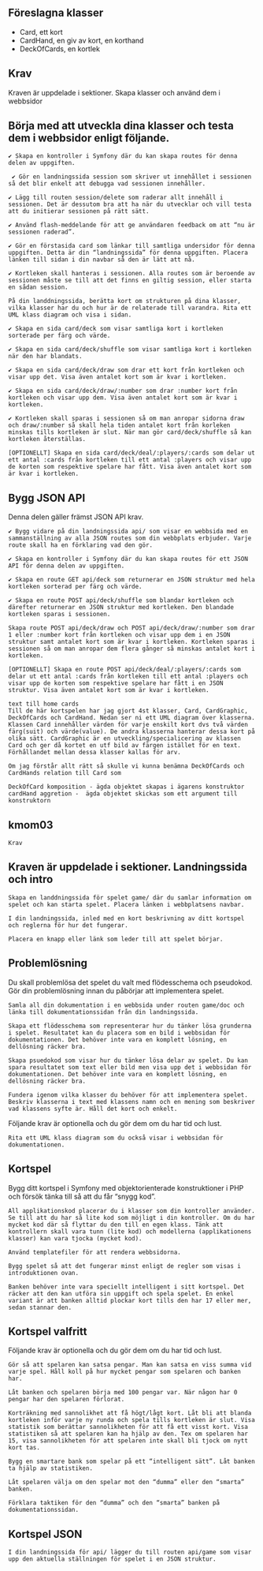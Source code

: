 Föreslagna klasser
-----------------------


- Card, ett kort
- CardHand, en giv av kort, en korthand
- DeckOfCards, en kortlek

Krav
-------------

Kraven är uppdelade i sektioner.
Skapa klasser och använd dem i webbsidor

Börja med att utveckla dina klasser och testa dem i webbsidor enligt följande.
------------------------------------------------------------------------------------

    ✔ Skapa en kontroller i Symfony där du kan skapa routes för denna delen av uppgiften.

     ✔ Gör en landningssida session som skriver ut innehållet i sessionen så det blir enkelt att debugga vad sessionen innehåller.

    ✔ Lägg till routen session/delete som raderar allt innehåll i sessionen. Det är dessutom bra att ha när du utvecklar och vill testa att du initierar sessionen på rätt sätt.

    ✔ Använd flash-meddelande för att ge användaren feedback om att “nu är sessionen raderad”.

    ✔ Gör en förstasida card som länkar till samtliga undersidor för denna uppgiften. Detta är din “landningssida” för denna uppgiften. Placera länken till sidan i din navbar så den är lätt att nå.

    ✔ Kortleken skall hanteras i sessionen. Alla routes som är beroende av sessionen måste se till att det finns en giltig session, eller starta en sådan session.

    På din landdningssida, berätta kort om strukturen på dina klasser, vilka klasser har du och hur är de relaterade till varandra. Rita ett UML klass diagram och visa i sidan.

    ✔ Skapa en sida card/deck som visar samtliga kort i kortleken sorterade per färg och värde.

    ✔ Skapa en sida card/deck/shuffle som visar samtliga kort i kortleken när den har blandats.

    ✔ Skapa en sida card/deck/draw som drar ett kort från kortleken och visar upp det. Visa även antalet kort som är kvar i kortleken.

    ✔ Skapa en sida card/deck/draw/:number som drar :number kort från kortleken och visar upp dem. Visa även antalet kort som är kvar i kortleken.

    ✔ Kortleken skall sparas i sessionen så om man anropar sidorna draw och draw/:number så skall hela tiden antalet kort från korleken minskas tills kortleken är slut. När man gör card/deck/shuffle så kan kortleken återställas.

    [OPTIONELLT] Skapa en sida card/deck/deal/:players/:cards som delar ut ett antal :cards från kortleken till ett antal :players och visar upp de korten som respektive spelare har fått. Visa även antalet kort som är kvar i kortleken.

Bygg JSON API
------------------

Denna delen gäller främst JSON API krav.

    ✔ Bygg vidare på din landningssida api/ som visar en webbsida med en sammanställning av alla JSON routes som din webbplats erbjuder. Varje route skall ha en förklaring vad den gör.

    ✔ Skapa en kontroller i Symfony där du kan skapa routes för ett JSON API för denna delen av uppgiften.

    ✔ Skapa en route GET api/deck som returnerar en JSON struktur med hela kortleken sorterad per färg och värde.

    ✔ Skapa en route POST api/deck/shuffle som blandar kortleken och därefter returnerar en JSON struktur med kortleken. Den blandade kortleken sparas i sessionen.

    Skapa route POST api/deck/draw och POST api/deck/draw/:number som drar 1 eller :number kort från kortleken och visar upp dem i en JSON struktur samt antalet kort som är kvar i kortleken. Kortleken sparas i sessionen så om man anropar dem flera gånger så minskas antalet kort i kortleken.

    [OPTIONELLT] Skapa en route POST api/deck/deal/:players/:cards som delar ut ett antal :cards från kortleken till ett antal :players och visar upp de korten som respektive spelare har fått i en JSON struktur. Visa även antalet kort som är kvar i kortleken.

    text till home cards
    Till de här kortspelen har jag gjort 4st klasser, Card, CardGraphic, DeckOfCards och CardHand. Nedan ser ni ett UML diagram över klasserna. Klassen Card innehåller värden för varje enskilt kort dvs två värden färg(suit) och värde(value). De andra klasserna hanterar dessa kort på olika sätt. CardGraphic är en utveckling/specialicering av klassen Card och ger då kortet en utf bild av färgen istället för en text. Förhållandet mellan dessa klasser kallas för arv. 

    Om jag förstår allt rätt så skulle vi kunna benämna DeckOfCards och CardHands relation till Card som 

    DeckOfCard komposition - ägda objektet skapas i ägarens konstruktor
    cardHand aggretion -  ägda objektet skickas som ett argument till konstruktorn

kmom03
----------------

    Krav

Kraven är uppdelade i sektioner.
Landningssida och intro
-------------------------------

    Skapa en landdningssida för spelet game/ där du samlar information om spelet och kan starta spelet. Placera länken i webbplatsens navbar.

    I din landningssida, inled med en kort beskrivning av ditt kortspel och reglerna för hur det fungerar.

    Placera en knapp eller länk som leder till att spelet börjar.

Problemlösning
----------------------

Du skall problemlösa det spelet du valt med flödesschema och pseudokod. Gör din problemlösning innan du påbörjar att implementera spelet.

    Samla all din dokumentation i en webbsida under routen game/doc och länka till dokumentationssidan från din landningssida.

    Skapa ett flödesschema som representerar hur du tänker lösa grunderna i spelet. Resultatet kan du placera som en bild i webbsidan för dokumentationen. Det behöver inte vara en komplett lösning, en dellösning räcker bra.

    Skapa psuedokod som visar hur du tänker lösa delar av spelet. Du kan spara resultatet som text eller bild men visa upp det i webbsidan för dokumentationen. Det behöver inte vara en komplett lösning, en dellösning räcker bra.

    Fundera igenom vilka klasser du behöver för att implementera spelet. Beskriv klasserna i text med klassens namn och en mening som beskriver vad klassens syfte är. Håll det kort och enkelt.

Följande krav är optionella och du gör dem om du har tid och lust.

    Rita ett UML klass diagram som du också visar i webbsidan för dokumentationen.

Kortspel
-------------

Bygg ditt kortspel i Symfony med objektorienterade konstruktioner i PHP och försök tänka till så att du får “snygg kod”.

    All applikationskod placerar du i klasser som din kontroller använder. Se till att du har så lite kod som möjligt i din kontroller. Om du har mycket kod där så flyttar du den till en egen klass. Tänk att kontrollern skall vara tunn (lite kod) och modellerna (applikationens klasser) kan vara tjocka (mycket kod).

    Använd templatefiler för att rendera webbsidorna.

    Bygg spelet så att det fungerar minst enligt de regler som visas i introduktionen ovan.

    Banken behöver inte vara speciellt intelligent i sitt kortspel. Det räcker att den kan utföra sin uppgift och spela spelet. En enkel variant är att banken alltid plockar kort tills den har 17 eller mer, sedan stannar den.

Kortspel valfritt
----------------------

Följande krav är optionella och du gör dem om du har tid och lust.

    Gör så att spelaren kan satsa pengar. Man kan satsa en viss summa vid varje spel. Håll koll på hur mycket pengar som spelaren och banken har.

    Låt banken och spelaren börja med 100 pengar var. När någon har 0 pengar har den spelaren förlorat.

    Korträkning med sannolikhet att få högt/lågt kort. Låt bli att blanda kortleken inför varje ny runda och spela tills kortleken är slut. Visa statistik som berättar sannolikheten för att få ett visst kort. Visa statistiken så att spelaren kan ha hjälp av den. Tex om spelaren har 15, visa sannolikheten för att spelaren inte skall bli tjock om nytt kort tas.

    Bygg en smartare bank som spelar på ett “intelligent sätt”. Låt banken ta hjälp av statistiken.

    Låt spelaren välja om den spelar mot den “dumma” eller den “smarta” banken.

    Förklara taktiken för den “dumma” och den “smarta” banken på dokumentationssidan.

Kortspel JSON
------------------

    I din landningssida för api/ lägger du till routen api/game som visar upp den aktuella ställningen för spelet i en JSON struktur.

